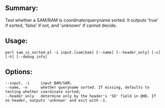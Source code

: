 ## Summary:
 Test whether a SAM/BAM is coordinate/queryname sorted. It outputs 'true' if sorted, 'false' if not, and 'unknown' if cannot decide.
 
## Usage:
    perl sam_is_sorted.pl -i input.[sam|bam] [--name] [--header_only] [-v] [-h] [--debug info]
    
## Options:
    --input, -i     input BAM/SAM;
    --name, -n      whether queryname sorted. If missing, defaults to testing whether coordinate sorted;
    --header_only   determine only by the header's 'SO' field in @HD. If no header, outputs 'unknown' and exit with -1.
